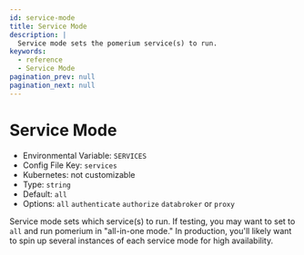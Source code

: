 ```yaml
---
id: service-mode
title: Service Mode
description: |
  Service mode sets the pomerium service(s) to run.
keywords:
  - reference
  - Service Mode
pagination_prev: null
pagination_next: null
---
```


# Service Mode

- Environmental Variable: `SERVICES`
- Config File Key: `services`
- Kubernetes: not customizable
- Type: `string`
- Default: `all`
- Options: `all` `authenticate` `authorize` `databroker` or `proxy`

Service mode sets which service(s) to run. If testing, you may want to set to `all` and run pomerium in "all-in-one mode." In production, you'll likely want to spin up several instances of each service mode for high availability.
